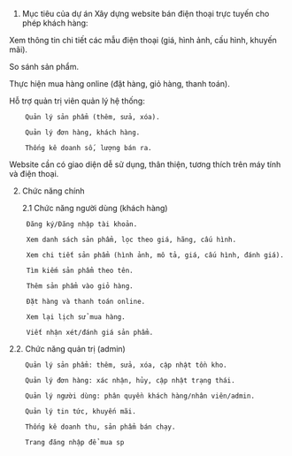 1. Mục tiêu của dự án
  Xây dựng website bán điện thoại trực tuyến cho phép khách hàng:

  Xem thông tin chi tiết các mẫu điện thoại (giá, hình ảnh, cấu hình, khuyến mãi).

  So sánh sản phẩm.

  Thực hiện mua hàng online (đặt hàng, giỏ hàng, thanh toán).

  Hỗ trợ quản trị viên quản lý hệ thống:

        Quản lý sản phẩm (thêm, sửa, xóa).
  
        Quản lý đơn hàng, khách hàng.
  
        Thống kê doanh số, lượng bán ra.

Website cần có giao diện dễ sử dụng, thân thiện, tương thích trên máy tính và điện thoại.

2. Chức năng chính
   
    2.1 Chức năng người dùng (khách hàng)

        Đăng ký/Đăng nhập tài khoản.

        Xem danh sách sản phẩm, lọc theo giá, hãng, cấu hình.

        Xem chi tiết sản phẩm (hình ảnh, mô tả, giá, cấu hình, đánh giá).

        Tìm kiếm sản phẩm theo tên.

        Thêm sản phẩm vào giỏ hàng.

        Đặt hàng và thanh toán online.

        Xem lại lịch sử mua hàng.

        Viết nhận xét/đánh giá sản phẩm.

  2.2. Chức năng quản trị (admin)
  
        Quản lý sản phẩm: thêm, sửa, xóa, cập nhật tồn kho.

        Quản lý đơn hàng: xác nhận, hủy, cập nhật trạng thái.

        Quản lý người dùng: phân quyền khách hàng/nhân viên/admin.

        Quản lý tin tức, khuyến mãi.

        Thống kê doanh thu, sản phẩm bán chạy.

        Trang đăng nhập để mua sp





